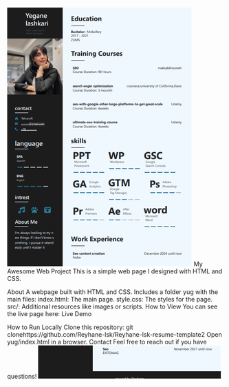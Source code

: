 ![alt text](image.png)
My Awesome Web Project
This is a simple web page I designed with HTML and CSS.

About
A webpage built with HTML and CSS.
Includes a folder yug with the main files:
index.html: The main page.
style.css: The styles for the page.
src/: Additional resources like images or scripts.
How to View
You can see the live page here: Live Demo

How to Run Locally
Clone this repository: git clonehttps://github.com/Reyhane-lsk/Reyhane-lsk-resume-template2
Open yug/index.html in a browser.
Contact
Feel free to reach out if you have questions!
![alt text](image-1.png)